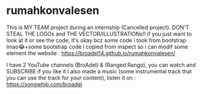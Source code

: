 # rumahkonvalesen
This is MY TEAM project during an internship (Cancelled project). DON'T STEAL THE LOGOs and THE VECTOR/ILLUSTRATIONs!!
if you just want to look at it or see the code, it's okay bcz some code i took from bootstrap lmao😂+some bootstrap code i copied from inspect so i can modif some element
the website : https://broadel14.github.io/rumahkonvalesen/

I have 2 YouTube channels (BroAdel) & (Ranged Rango), you can watch and SUBSCRIBE if you like it
I also made a music (some instrumental track that you can use the track for your content), listen it on : https://songwhip.com/broadel
